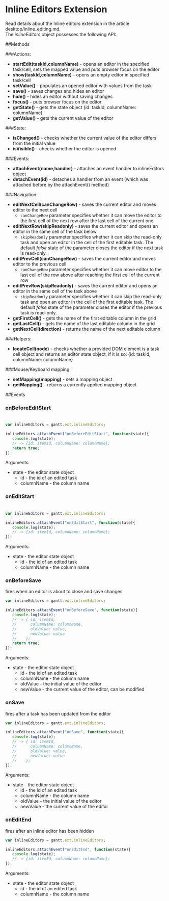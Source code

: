 Inline Editors Extension
========================

Read details about the Inline editors extension in the article desktop/inline_editing.md. <br> The *inlineEditors* object possesses the following API:

##Methods

###Actions:

- **startEdit(taskId,columnName)** - opens an editor in the specified task/cell, sets the mapped value and puts browser focus on the editor
- **show(taskId,columnName)** - opens an empty editor in specified task/cell
- **setValue()** - populates an opened editor with values from the task
- **save()** - saves changes and hides an editor
- **hide()** - hides an editor without saving changes
- **focus()** - puts browser focus on the editor 
- **getState()** - gets the state object {id: taskId, columnName: columnName}
- **getValue()** - gets the current value of the editor

###State: 

- **isChanged()** - checks whether the current value of the editor differs from the initial value
- **isVisible()** - checks whether the editor is opened

###Events:

- **attachEvent(name,handler)** - attaches an event handler to inlineEditors object
- **detachEvent(id)** - detaches a handler from an event (which was attached before by the attachEvent() method) 

###Navigation:

- **editNextCell(canChangeRow)** - saves the current editor and moves editor to the next cell 
	- `canChangeRow` parameter specifies whether it can move the editor to the first cell of the next row after the last cell of the current one
- **editNextRow(skipReadonly)** - saves the current editor and opens an editor in the same cell of the task below
    - `skipReadonly` parameter specifies whether it can skip the read-only task and open an editor in the cell of the first editable task. The default *false* state of the parameter closes the editor if the next task is read-only.
- **editPrevCell(canChangeRow)** - saves the current editor and moves editor to the previous cell 
	- `canChangeRow` parameter specifies whether it can move editor to the last cell of the row above after reaching the first cell of the current row
- **editPrevRow(skipReadonly)** - saves the current editor and opens an editor in the same cell of the task above
    - `skipReadonly` parameter specifies whether it can skip the read-only task and open an editor in the cell of the first editable task. The default *false* state of the parameter closes the editor if the previous task is read-only.
- **getFirstCell()** - gets the name of the first editable column in the grid
- **getLastCell()** - gets the name of the last editable column in the grid
- **getNextCell(direction)** - returns the name of the next editable column

###Helpers:

- **locateCell(node)** - checks whether a provided DOM element is a task cell object and returns an editor state object, if it is so: {id: taskId, columnName: columnName}

###Mouse/Keyboard mapping:

- **setMapping(mapping)** - sets a mapping object
- **getMapping()** - returns a currently applied mapping object

##Events

### onBeforeEditStart <br><br>

~~~js
var inlineEditors = gantt.ext.inlineEditors;

inlineEditors.attachEvent("onBeforeEditStart", function(state){
   console.log(state);
   // -> {id: itemId, columnName: columnName};
   return true;
});
~~~

Arguments:

- state - the editor state object
	- id - the id of an edited task
	- columnName - the column name

### onEditStart <br><br>

~~~js
var inlineEditors = gantt.ext.inlineEditors;

inlineEditors.attachEvent("onEditStart", function(state){
   console.log(state);
   // -> {id: itemId, columnName: columnName};
});
~~~

Arguments:

- state - the editor state object
	- id - the id of an edited task
	- columnName - the column name

### onBeforeSave 

fires when an editor is about to close and save changes

~~~js
var inlineEditors = gantt.ext.inlineEditors;

inlineEditors.attachEvent("onBeforeSave", function(state){
   console.log(state);
   // -> { id: itemId, 
   //      columnName: columnName, 
   //      oldValue: value, 
   //      newValue: value
   //    };
   return true;
});
~~~

Arguments:

- state - the editor state object
	- id - the id of an edited task
	- columnName - the column name
	- oldValue - the initial value of the editor
	- newValue - the current value of the editor, can be modified

### onSave 

fires after a task has been updated from the editor

~~~js
var inlineEditors = gantt.ext.inlineEditors;

inlineEditors.attachEvent("onSave", function(state){
   console.log(state);
   // -> { id: itemId, 
   //      columnName: columnName, 
   //      oldValue: value, 
   //      newValue: value
   //    };
});
~~~

Arguments:

- state - the editor state object
	- id - the id of an edited task
	- columnName - the column name
	- oldValue - the initial value of the editor
	- newValue - the current value of the editor

### onEditEnd 

fires after an inline editor has been hidden

~~~js
var inlineEditors = gantt.ext.inlineEditors;

inlineEditors.attachEvent("onEditEnd", function(state){
   console.log(state);
   // -> {id: itemId, columnName: columnName};
});
~~~

Arguments:

- state - the editor state object
	- id - the id of an edited task
	- columnName - the column name
    